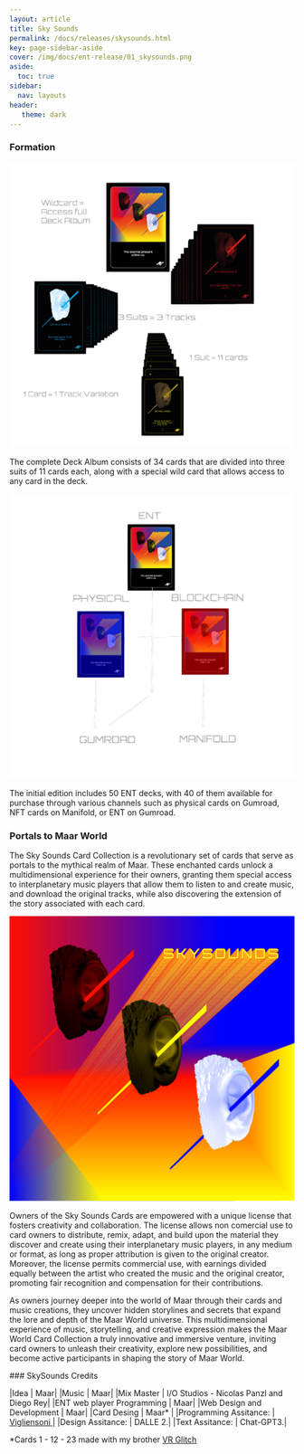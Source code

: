 ```yaml
---
layout: article
title: Sky Sounds
permalink: /docs/releases/skysounds.html
key: page-sidebar-aside
cover: /img/docs/ent-release/01_skysounds.png
aside:
  toc: true
sidebar:
  nav: layouts
header:
   theme: dark
---
```



### Formation

![Image](/img/docs/ent-release/01_skysounds.png "Sky Sounds formation")

The complete Deck Album consists of 34 cards that are divided into three suits of 11 cards each, along with a special wild card that allows access to any card in the deck. 

![Image](/img/docs/ent-release/02-purchase-diagram.png "Sky Sounds Purchase Diagram")

The initial edition includes 50 ENT decks, with 40 of them available for purchase through various channels such as physical cards on Gumroad, NFT cards on Manifold, or ENT on Gumroad.

### Portals to Maar World

The Sky Sounds Card Collection is a revolutionary set of cards that serve as portals to the mythical realm of Maar. These enchanted cards unlock a multidimensional experience for their owners, granting them special access to interplanetary music players that allow them to listen to and create music, and download the original tracks, while also discovering the extension of the story associated with each card.

![Image](/img/sky-sounds/r01-sky-sounds-cover.png "Sky Sounds formation")

Owners of the Sky Sounds Cards are empowered with a unique license that fosters creativity and collaboration. The license allows non comercial use to card owners to distribute, remix, adapt, and build upon the material they discover and create using their interplanetary music players, in any medium or format, as long as proper attribution is given to the original creator. Moreover, the license permits commercial use, with earnings divided equally between the artist who created the music and the original creator, promoting fair recognition and compensation for their contributions.

As owners journey deeper into the world of Maar through their cards and music creations, they uncover hidden storylines and secrets that expand the lore and depth of the Maar World universe. This multidimensional experience of music, storytelling, and creative expression makes the Maar World Card Collection a truly innovative and immersive venture, inviting card owners to unleash their creativity, explore new possibilities, and become active participants in shaping the story of Maar World.

### SkySounds Credits

|Idea | Maar|
|Music | Maar|
|Mix Master | I/O Studios - Nicolas Panzl and Diego Rey|
|ENT web player Programming | Maar|
|Web Design and Development | Maar|
|Card Desing | Maar* |
|Programming Assitance: | <a href="https://vigliensoni.com/" target="_blank"> Vigliensoni </a>| 
|Design Assitance: | DALLE 2.| 
|Text Assitance: | Chat-GPT3.|

*Cards 1 - 12 - 23  made with my brother <a href="http://vrglit.ch " target="_blank"> VR Glitch </a>
